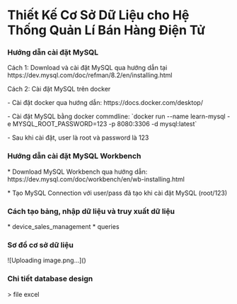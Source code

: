 
<h1>Thiết Kế Cơ Sở Dữ Liệu cho Hệ Thống Quản Lí Bán Hàng Điện Tử </h1>

<h3> Hướng dẫn cài đặt MySQL </h3>
<p>Cách 1: Download và cài đặt MySQL qua hướng dẫn tại https://dev.mysql.com/doc/refman/8.2/en/installing.html</p> 
<p>Cách 2: Cài đặt MySQL trên docker</p> 
<p>- Cài đặt docker qua hướng dẫn: https://docs.docker.com/desktop/</p> 
<p>- Cài đặt MySQL bằng docker commdline: `docker run --name learn-mysql -e MYSQL_ROOT_PASSWORD=123 -p 8080:3306 -d mysql:latest`</p>
<p>- Sau khi cài đặt, user là root và password là 123</p>

<h3> Hướng dẫn cài đặt MySQL Workbench </h3>
<p> * Download MySQL Workbench qua hướng dẫn: https://dev.mysql.com/doc/workbench/en/wb-installing.html</p> 
<p> * Tạo MySQL Connection với user/pass đã tạo khi cài đặt MySQL (root/123)</p>


<h3> Cách tạo bảng, nhập dữ liệu và truy xuất dữ liệu</h3>
* device_sales_management
* queries

<h3> Sơ đồ cơ sở dữ liệu</h3>
![Uploading image.png…]()


<h3> Chi tiết database design</h3>
> file excel

